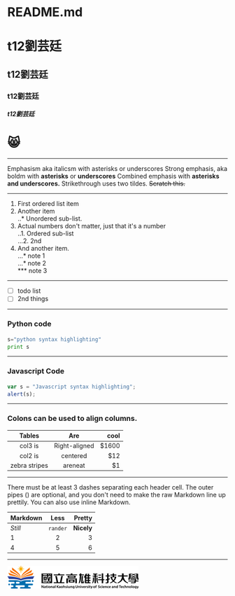 # README.md
# t12劉芸廷
## t12劉芸廷
### t12劉芸廷
##### t12劉芸廷
# 😸

----

Emphasism aka italicsm with asterisks or underscores
Strong emphasis, aka boldm with **asterisks** or **underscores**
Combined emphasis with **asterisks and underscores.**
Strikethrough uses two tildes. ~~Scratch this.~~

---
1. First ordered list item
2. Another item <br>
..*  Unordered sub-list.
4. Actual numbers don't matter, just that it's a number</br>
..1. Ordered sub-list</br>
...2. 2nd
5. And another item.</br>
...* note 1</br>
...* note 2</br>
***  note 3
---
- [ ] todo list
- [ ] 2nd things
---
### Python code
```python
s="python syntax highlighting"
print s

```
---
### Javascript Code
```js
var s = "Javascript syntax highlighting";
alert(s);
```
---
### Colons can be used to align columns.

|      Tables   |      Are      |  cool |
|:-------------:|:-------------:| -----:|
|    col3 is    | Right-aligned | $1600 |
|    col2 is    |   centered    |   $12 |
| zebra stripes |    areneat    |    $1 |

---
<p>There must be at least 3 dashes separating each header cell.
The outer pipes () are optional, and you don't need to make the
raw Markdown line up prettily. You can also use inline Markdown.</p>

| Markdown |   Less   |     Pretty |
|:--------|:--------:| ----------:|
| *Still*  | `rander` | **Nicely** |
|    1     |    2     |          3 |
|    4     |    5     |      6|

---
![nkust](logo.png)
